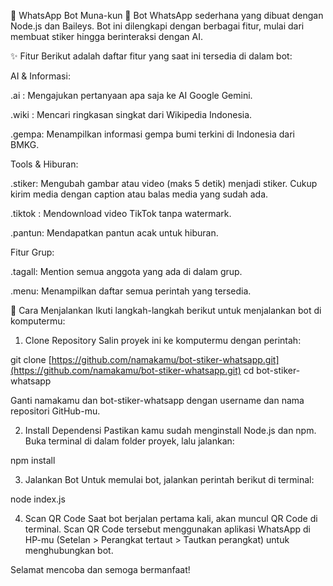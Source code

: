 🤖 WhatsApp Bot Muna-kun 🤖
Bot WhatsApp sederhana yang dibuat dengan Node.js dan Baileys. Bot ini dilengkapi dengan berbagai fitur, mulai dari membuat stiker hingga berinteraksi dengan AI.

✨ Fitur
Berikut adalah daftar fitur yang saat ini tersedia di dalam bot:

AI & Informasi:

.ai <pertanyaan>: Mengajukan pertanyaan apa saja ke AI Google Gemini.

.wiki <topik>: Mencari ringkasan singkat dari Wikipedia Indonesia.

.gempa: Menampilkan informasi gempa bumi terkini di Indonesia dari BMKG.

Tools & Hiburan:

.stiker: Mengubah gambar atau video (maks 5 detik) menjadi stiker. Cukup kirim media dengan caption atau balas media yang sudah ada.

.tiktok <link>: Mendownload video TikTok tanpa watermark.

.pantun: Mendapatkan pantun acak untuk hiburan.

Fitur Grup:

.tagall: Mention semua anggota yang ada di dalam grup.

.menu: Menampilkan daftar semua perintah yang tersedia.

🚀 Cara Menjalankan
Ikuti langkah-langkah berikut untuk menjalankan bot di komputermu:

1. Clone Repository
Salin proyek ini ke komputermu dengan perintah:

git clone [https://github.com/namakamu/bot-stiker-whatsapp.git](https://github.com/namakamu/bot-stiker-whatsapp.git)
cd bot-stiker-whatsapp

Ganti namakamu dan bot-stiker-whatsapp dengan username dan nama repositori GitHub-mu.

2. Install Dependensi
Pastikan kamu sudah menginstall Node.js dan npm. Buka terminal di dalam folder proyek, lalu jalankan:

npm install

3. Jalankan Bot
Untuk memulai bot, jalankan perintah berikut di terminal:

node index.js

4. Scan QR Code
Saat bot berjalan pertama kali, akan muncul QR Code di terminal. Scan QR Code tersebut menggunakan aplikasi WhatsApp di HP-mu (Setelan > Perangkat tertaut > Tautkan perangkat) untuk menghubungkan bot.

Selamat mencoba dan semoga bermanfaat!
